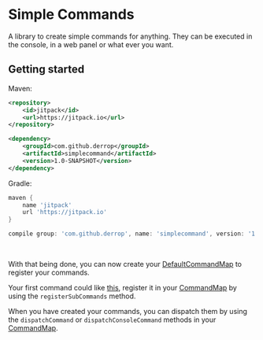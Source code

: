 # Simple Commands

A library to create simple commands for anything. They can be executed in the console, in a web panel or what ever you want.

## Getting started

Maven:

```xml
<repository>
    <id>jitpack</id>
    <url>https://jitpack.io</url>
</repository>

<dependency>
    <groupId>com.github.derrop</groupId>
    <artifactId>simplecommand</artifactId>
    <version>1.0-SNAPSHOT</version>
</dependency>
```

Gradle:

```groovy
maven {
    name 'jitpack'
    url 'https://jitpack.io'
}

compile group: 'com.github.derrop', name: 'simplecommand', version: '1.0-SNAPSHOT'
```
<br>

With that being done, you can now create your [DefaultCommandMap](src/main/java/com/github/derrop/simplecommand/map/DefaultCommandMap.java) to register your commands.

Your first command could like [this](src/test/java/com/github/derrop/simplecommand/ExampleCommand.java), register it in your [CommandMap](src/main/java/com/github/derrop/simplecommand/map/CommandMap.java) by using the `registerSubCommands` method.

When you have created your commands, you can dispatch them by using the `dispatchCommand` or `dispatchConsoleCommand` methods in your [CommandMap](src/main/java/com/github/derrop/simplecommand/map/CommandMap.java).
